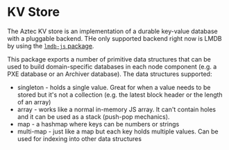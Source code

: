 # KV Store

The Aztec KV store is an implementation of a durable key-value database with a pluggable backend. THe only supported backend right now is LMDB by using the [`lmdb-js` package](https://github.com/kriszyp/lmdb-js).

This package exports a number of primitive data structures that can be used to build domain-specific databases in each node component (e.g. a PXE database or an Archiver database). The data structures supported:

- singleton - holds a single value. Great for when a value needs to be stored but it's not a collection (e.g. the latest block header or the length of an array)
- array - works like a normal in-memory JS array. It can't contain holes and it can be used as a stack (push-pop mechanics).
- map - a hashmap where keys can be numbers or strings
- multi-map - just like a map but each key holds multiple values. Can be used for indexing into other data structures
